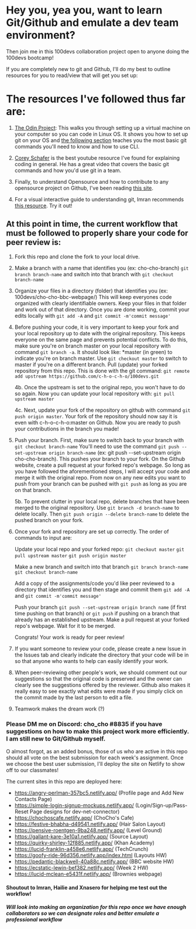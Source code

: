 # Hey you, yea you, want to learn Git/Github and emulate a dev team environment?

Then join me in this 100devs collaboration project open to anyone doing the 100devs bootcamp!

If you are completely new to git and Github, I'll do my best to outline resources for you to read/view that will get you set up:

# The resources I've followed thus far are:

1. [The Odin Project](https://www.theodinproject.com/courses/foundations/lessons/installation-overview): 
This walks you through setting up a virtual machine on your computer so you can code in Linux OS. It shows you how to set up git on your OS and [the following section](https://www.theodinproject.com/courses/foundations/lessons/introduction-to-git) teaches you the most basic git commands you'll need to know and how to use CLI. 

2. [Corey Schafer](https://www.youtube.com/watch?v=HVsySz-h9r4) is the best youtube resource I've found for explaining coding in general. He has a great video that covers the basic git commands and how you'd use git in a team.

3. Finally, to understand Opensource and how to contribute to any opensource project on Github, I've been reading [this site](https://www.digitalocean.com/community/tutorial_series/an-introduction-to-open-source).

4. For a visual interactive guide to understanding git, Imran recommends [this resource](https://learngitbranching.js.org/). Try it out!

## At this point in time, the current workflow that must be followed to properly share your code for peer review is:

1. Fork this repo and clone the fork to your local drive. 

2. Make a branch with a name that identifies you (ex: cho-cho-branch) `git branch branch-name` and switch into that branch with `git checkout branch-name`

3. Organize your files in a directory (folder) that identifies you (ex: 100devs/cho-cho-bbc-webpage/) This will keep everyones code organized with clearly identifiable owners. Keep your files in that folder and work out of that directory. Once you are done working, commit your edits locally with `git add -A` and `git commit -m'commit message'`

4. Before pushing your code, it is very important to keep your fork and your local repository up to date with the original repository. This keeps everyone on the same page and prevents potential conflicts. To do this, make sure you're on branch master on your local repository with command `git branch -a`. It should look like: *master (in green) to indicate you're on branch master. Use `git checkout master` to switch to master if you're on a different branch. Pull (update) your forked repository from this repo. This is done with the git command: `git remote add upstream https://github.com/c-h-o-c-h-o/100devs.git`  

    4b. 
    Once the upstream is set to the original repo, you won't have to do so again. Now you can update your local repository with: `git pull upstream master`  

    4c.
    Next, update your fork of the repository on github with command `git push origin master`. Your fork of the repository should now say it is even with c-h-o-c-h-o:master on Github. Now you are ready to push your contributions in the branch you made!
        
5. Push your branch. First, make sure to switch back to your branch with `git checkout branch-name` You'll need to use the command `git push --set-upstream origin branch-name` (ex: git push --set-upstream origin cho-cho-branch). This pushes your branch to your fork. On the Github website, create a pull request at your forked repo's webpage. So long as you have followed the aforementioned steps, I will accept your code and merge it with the original repo. From now on any new edits you want to push from your branch can be pushed with `git push` as long as you are on that branch.  

    5b. 
    To prevent clutter in your local repo, delete branches that have been merged to the original repository. Use `git branch -d branch-name` to delete locally. Then `git push origin --delete branch-name` to delete the pushed branch on your fork. 
        
6. Once your fork and repository are set up correctly. The order of commands to input are:  
    
    Update your local repo and your forked repo: `git checkout master` `git pull upstream master` `git push origin master`  

    Make a new branch and switch into that branch `git branch branch-name` `git checkout branch-name`  

    Add a copy of the assignments/code you'd like peer reviewed to a directory that identifies you and then stage and commit them `git add -A` and `git commit -m'commit message'`  

    Push your branch `git push --set-upstream origin branch name` (if first time pushing on that branch) or `git push` if pushing on a branch that already has an established upstream. Make a pull request at your forked repo's webpage. Wait for it to be merged.  
      
    Congrats! Your work is ready for peer review! 


7. If you want someone to review your code, please create a new Issue in the Issues tab and clearly indicate the directory that your code will be in so that anyone who wants to help can easily identify your work. 

8. When peer-reviewing other people's work, we should comment out our suggestions so that the original code is preserved and the owner can clearly see the suggestions offered by the reviewer. Github also makes it really easy to see exactly what edits were made if you simply click on the commit made by the last person to edit a file. 

9. Teamwork makes the dream work (?)


### Please DM me on Discord: cho_cho #8835 if you have suggestions on how to make this project work more efficiently. I am still new to Git/Github myself.

O almost forgot, as an added bonus, those of us who are active in this repo should all vote on the best submission for each week's assignment. Once we choose the best user submission, I'll deploy the site on Netlify to show off to our classmates!

The current sites in this repo are deployed here: 
* https://angry-perlman-357bc5.netlify.app/ (Profile page and Add New Contacts Page)
* https://simple-login-signup-mockups.netlify.app/ (Login/Sign-up/Pass-Reset Page designs for dev-net-connector)
* https://chochoscafe.netlify.app/ (ChoCho's Cafe)
* https://festive-bhabha-d49541.netlify.app/ (Hair Salon Layout)
* https://pensive-roentgen-9ba248.netlify.app/ (Level Ground)
* https://gallant-kare-3e10a1.netlify.app/ (Source Layout)
* https://quirky-shirley-12f885.netlify.app/ (Khan Academy) 
* https://lucid-franklin-a458e6.netlify.app/ (TechCrunch)
* https://goofy-ride-96d356.netlify.app/index.html (Layouts HW)
* https://pedantic-blackwell-40a88c.netlify.app/ (BBC website HW)
* https://ecstatic-lewin-bef382.netlify.app/ (Week 2 HW)
* https://lucid-mclean-e5431f.netlify.app/ (Brownies webpage)

#### Shoutout to Imran, Hailie and Xnasero for helping me test out the workflow!

##### Will look into making an organization for this repo once we have enough collaborators so we can designate roles and better emulate a professional workflow
